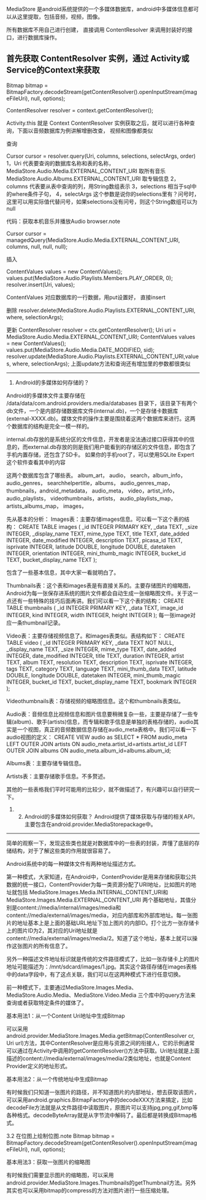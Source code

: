 
MediaStore 是android系统提供的一个多媒体数据库，android中多媒体信息都可以从这里提取，包括音频，视频，图像。

所有数据库不用自己进行创建， 直接调用 ContentResolver 来调用封装好的接口，进行数据库操作。

首先获取 ContentResolver 实例，通过 Activity或Service的Context来获取
-
Bitmap bitmap = BitmapFactory.decodeStream(getContentResolver().openInputStream(imageFileUri), null, options);

ContentResolver resolver = context.getContentResolver();

Activity.this 就是 Context
ContentResolver 实例获取之后，就可以进行各种查询，下面以音频数据库为例讲解增删改查， 视频和图像都类似

查询

Cursor cursor = resolver.query(Uri, columns,  selections, selectArgs, order)
1，Uri 代表要查询的数据库名称和表的名称， 
      MediaStore.Audio.Media.EXTERNAL_CONTENT_URI  取所有音乐  
      MediaStore.Audio.Albums.EXTERNAL_CONTENT_URI  取专辑信息
2，columns  代表要从表中查询的列，用String数组表示
3，selections  相当于sql中的where条件子句，
4，selectArgs  这个参数是说你的selections里有？问号时，这里可以用实际值代替问号，如果selections没有问号，则这个String数组可以为null

代码：获取本机音乐并播放Audio browser.note


Cursor cursor = managedQuery(MediaStore.Audio.Media.EXTERNAL_CONTENT_URI, columns, null, null, null);


插入

ContentValues values = new ContentValues();
values.put(MediaStore.Audio.Playlists.Members.PLAY_ORDER, 0);
resolver.insert(Uri, values);

ContentValues 对应数据库的一行数据，用put设置好， 直接insert


删除
resolver.delete(MediaStore.Audio.Playlists.EXTERNAL_CONTENT_URI, where, selectionArgs);


更新
ContentResolver resolver = ctx.getContentResolver();
Uri uri = MediaStore.Audio.Media.EXTERNAL_CONTENT_URI;
ContentValues values = new ContentValues();
values.put(MediaStore.Audio.Media.DATE_MODIFIED, sid);
resolver.update(MediaStore.Audio.Playlists.EXTERNAL_CONTENT_URI,values, where, selectionArgs);
上面update方法和查询还有增加里的参数都很类似



***************************************************************************************************



1. Android的多媒体如何存储的？

Android的多媒体文件主要存储在 /data/data/com.android.providers.media/databases 目录下，该目录下有两个db文件，一个是内部存储数据库文件(internal.db)，一个是存储卡数据库(external-XXXX.db)。媒体文件的操作主要是围绕着这两个数据库来进行。这两个数据库的结构是完全一模一样的。

internal.db存放的是系统分区的文件信息，开发者是没法通过接口获得其中的信息的，而external.db存放的则是我们用户能看到的存储区的文件信息，即包含了手机内置存储，还包含了SD卡。
如果你的手机root了，可以使用SQLite Expert 这个软件查看其中的内容

这两个数据库包含了哪些表。
album_art， audio， search，album_info， audio_genres， searchhelpertitle，albums， audio_genres_map， thumbnails，android_metadata， audio_meta， video，artist_info， audio_playlists， videothumbnails，artists， audio_playlists_map，artists_albums_map， images，

先从基本的分析：
Images表：主要存储images信息。可以看一下这个表的结构：
CREATE TABLE images (
     _id                       INTEGER  PRIMARY KEY, 
     _data                  TEXT,
     _size                   INTEGER,
     _display_name   TEXT,
     mime_type         TEXT,
     title                     TEXT,
     date_added        INTEGER,
     date_modified    INTEGER,
     description        TEXT,
     picasa_id            TEXT,
     isprivate             INTEGER,
     latitude               DOUBLE,
     longitude            DOUBLE,
     datetaken           INTEGER,
     orientation          INTEGER,
     mini_thumb_magic INTEGER,
     bucket_id           TEXT,
     bucket_display_name TEXT
);

包含了一些基本信息，其中大家一看就明白了。


Thumbnails表：这个表和images表是有直接关系的。主要存储图片的缩略图，Android为每一张保存进系统的图片文件都会自动生成一张缩略图文件。关于这一点还有一些特殊的技巧后面再讲。我们可以看一下这个表的结构：
CREATE TABLE thumbnails (
     _id            INTEGER PRIMARY KEY,
     _data       TEXT,
     image_id  INTEGER,
     kind          INTEGER,
     width        INTEGER,
     height       INTEGER
);
每一张image对应一条thumbnail记录。


Video表：主要存储视频信息了。和images表类似。表结构如下：
CREATE TABLE video (
_id                     INTEGER PRIMARY KEY,
_data                TEXT NOT NULL,
_display_name    TEXT,
_size                  INTEGER,
mime_type        TEXT,
date_added       INTEGER,
date_modified   INTEGER,
title                    TEXT,
duration             INTEGER,
artist                  TEXT,
album                TEXT,
resolution          TEXT,
description        TEXT,
isprivate             INTEGER,
tags                   TEXT,
category           TEXT,
language           TEXT,
mini_thumb_data TEXT,
latitude DOUBLE,
longitude DOUBLE,
datetaken INTEGER,
mini_thumb_magic INTEGER, 
bucket_id TEXT, 
bucket_display_name TEXT,
bookmark INTEGER
);

Videothumbnails表：存储视频的缩略图信息。这个和thumbnails表类似。

Audio表：音频信息比视频信息和图片信息要稍微复杂一些，主要是存储了一些专辑(album)、歌手(artists)信息，而专辑和歌手信息是单独的表格存储的，audio其实是一个视图，真正的音频数据信息存储在audio_meta表格中。我们可以看一下audio视图的定义：
CREATE VIEW audio as SELECT * FROM audio_meta LEFT OUTER JOIN artists ON audio_meta.artist_id=artists.artist_id LEFT OUTER JOIN albums ON audio_meta.album_id=albums.album_id;

Albums表：主要存储专辑信息。

Artists表：主要存储歌手信息。不多赘述。

其他的一些表格我们平时可能用的比较少，就不做描述了，有兴趣可以自行研究一下。




1. 2. Android的多媒体如何获取？
Android提供了媒体获取与存储的相关API，主要包含在android.provider.MediaStorepackage中。

***************************************************************************************************

简单的观察一下，发现这些类也就是对数据库中的一些表的封装，弄懂了底层的存储结构，对于了解这些类的作用就很容易了。

Android系统中的每一种媒体文件有两种地址描述方式。

第一种模式，大家知道，在Android中，ContentProvider是用来存储和获取公共数据的统一接口，ContentProvider为每一类资源分配了URI地址，比如图片的地址就包括 MediaStore.Images.Media.INTERNAL_CONTENT_URI和MediaStore.Images.Media.EXTERNAL_CONTENT_URI 两个基础地址，其值分别是content://media/internal/images/media和content://media/external/images/media，对应内部库和外部库地址。每一张图片的地址基本上是上面的基础URL地址下加上图片的内部ID。打个比方一张存储卡上的图片ID为2，其对应的Uri地址就是content://media/external/images/media/2。知道了这个地址，基本上就可以操作这张图片的所有信息了。

另外一种描述文件地址标识就是传统的文件路径模式了，比如一张存储卡上的图片地址可能描述为：/mnt/sdcard/images/1.jpg。其实这个路径存储在images表格中的data字段中，有了这点关联，我们可以在这两种模式下进行任意切换。

前一种模式下，主要通过MediaStore.Images.Media、MediaStore.Audio.Media、MediaStore.Video.Media 三个库中的query方法来查询或者获取特定条件的媒体了。

基本用法1：从一个Content Uri地址中生成Bitmap

可以采用android.provider.MediaStore.Images.Media.getBitmap(ContentResolver cr, Uri url)方法，其中ContentResolver是应用与资源之间的衔接人，它的示例通常可以通过在Activity中调用的getContentResolver()方法中获取。Uri地址就是上面描述的content://media/external/images/media/2类似地址，也就是Content Provider定义的地址形式。




基本用法2：从一个传统地址中生成Bitmap

有时候我们只知道一张图片的路径，并不知道图片的内部地址，想去获取该图片，可以采用android.graphics.BitmapFactory中的decodeXXX方法来搞定，比如decodeFile方法就是从文件路径中读取图片，原图片可以支持jpg,png,gif,bmp等各种格式。decodeByteArray就是从字节流中解码了。最后都是转换成Bitmap格式。

3.2 在位图上绘制位图.note
Bitmap bitmap = BitmapFactory.decodeStream(getContentResolver().openInputStream(imageFileUri), null, options);
                



基本用法3：获取一张图片的缩略图

有时候我们需要显示图片的缩略图，可以采用android.provider.MediaStore.Images.Thumbnails的getThumbnail方法。另外其实也可以采用bitmap的compress的方法对图片进行一些压缩处理。




